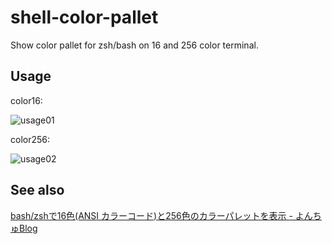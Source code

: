 shell-color-pallet
==================

Show color pallet for zsh/bash on 16 and 256 color terminal.

Usage
------------------

color16:

![usage01](https://raw.github.com/yonchu/shell-color-pallet/master/img/color16.png)

color256:

![usage02](https://raw.github.com/yonchu/shell-color-pallet/master/img/color256.png)

See also
------------------

[bash/zshで16色(ANSI カラーコード)と256色のカラーパレットを表示 - よんちゅBlog](http://yonchu.hatenablog.com/entry/2012/10/20/044603)
